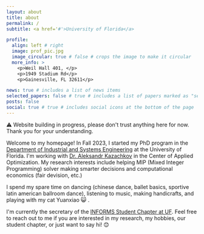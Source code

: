 ```yaml
---
layout: about
title: about
permalink: /
subtitle: <a href='#'>University of Florida</a>

profile:
  align: left # right
  image: prof_pic.jpg
  image_circular: true # false # crops the image to make it circular
  more_info: >
    <p>Weil Hall 401, </p>
    <p>1949 Stadium Rd</p>
    <p>Gainesville, FL 32611</p>

news: true # includes a list of news items
selected_papers: false # true # includes a list of papers marked as "selected={true}"
posts: false
social: true # true # includes social icons at the bottom of the page
---
```


:warning: Website building in progress, please don't trust anything here for now. Thank you for your understanding.

Welcome to my homepage! In Fall 2023, I started my PhD program in the [Department of Industrial and Systems Engineering](https://www.ise.ufl.edu/) at the University of Florida. 
I'm working with [Dr. Aleksandr Kazachkov](https://akazachk.github.io/) in the Center of Applied Optimization. 
My research interests include helping MIP (Mixed Integer Programming) solver making smarter decisions and computational economics (fair devision, etc.)

I spend my spare time on dancing (chinese dance, ballet basics, sportive latin american ballroom dance), listening to music, making handicrafts, and playing with my cat Yuanxiao :smiley_cat: .

I'm currently the secretary of the [INFORMS Student Chapter at UF](https://www.ise.ufl.edu/informs/). Feel free to reach out to me if you are interested in my research, my hobbies, our student chapter, or just want to say hi! :blush:

